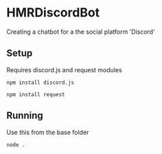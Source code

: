 # HMRDiscordBot
Creating a chatbot for a the social platform 'Discord'

## Setup
Requires discord.js and request modules 
```
npm install discord.js
```
```
npm install request
```

## Running
Use this from the base folder
```
node .
```
